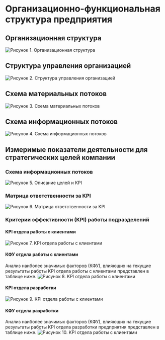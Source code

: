 # Организационно-функциональная структура предприятия

## Организационная структура
![](../img/оргстр.png "Рисунок 1. Организационная структура")

## Структура управления организацией
![](../img/струпр.png "Рисунок 2. Структура управления организацией") 

## Схема материальных потоков
![](../img/матпотоки.png "Рисунок 3. Схема материальных потоков")

## Схема информационных потоков
![](../img/инфпотоки.png "Рисунок 4. Схема информационных потоков")

## Измеримые показатели деятельности для стратегических целей компании 
### Схема информационных потоков
![](../img/табkpi.png "Рисунок 5. Описание целей и KPI")

### Матрица ответственности за KPI 
![](../img/матротв.png "Рисунок 6. Матрица ответственности за KPI ")

### Критерии эффективности (KPI) работы подразделений 
#### KPI отдела работы с клиентами 
![](../img/kpiотдкл.png "Рисунок 7. KPI отдела работы с клиентами")

#### КФУ отдела работы с клиентами
Анализ наиболее значимых факторов (КФУ), влияющих на текущие результаты работы KPI отдела работы с клиентами представлен в таблице ниже.
![](../img/табkpiотдкл.png "Рисунок 8. KPI отдела работы с клиентами")

#### KPI отдела разработки 
![](../img/kpiотдраз.png "Рисунок 9. KPI отдела работы с клиентами")

#### КФУ отдела разработки
Анализ наиболее значимых факторов (КФУ), влияющих на текущие результаты работы KPI отдела разработки предприятия представлен в таблице ниже.
![](../img/табkpiотдраз.png "Рисунок 10. KPI отдела работы с клиентами")

